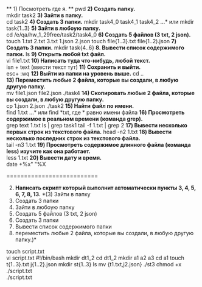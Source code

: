 ** 1) Посмотреть где я. **
pwd
**2) Создать папку.**	
mkdir task2
**3) Зайти в папку.**	
cd task2
**4) Создать 3 папки.**	
mkdir task4_0 task4_1 task4_2
...* или mkdir task{1..3}
**5) Зайти в любоую папку.**	 
cd /e/qa/hw_1_29free/task2/task4_0
**6) Создать 5 файлов (3 txt, 2 json).**	
touch 1.txt 2.txt 3.txt 1.json 2.json
touch file{1..3}.txt file{1..2).json
**7) Создать 3 папки.**	
mkdir task{4..6}
**8. Вывести список содержимого папки.**
ls
**9) Открыть любой txt файл.**	
vi file1.txt
**10) Написать туда что-нибудь, любой текст.**	
isn + text (ввести текст тут)
**11) Сохранить и выйти.**	
esc+ :wq
**12) Выйти из папки на уровень выше.**	
cd ..	
**13) Переместить любые 2 файла, которые вы создали, в любую другую папку.**	
mv file1.json file2.json ./task4
**14) Скопировать любые 2 файла, которые вы создали, в любую другую папку.**	
cp 1.json 2.json ./task2
**15) Найти файл по имени.**	
find 1.txt
...* или find *txt, где * равно имени файла
**16) Просмотреть содержимое в реальном времени (команда grep).**	
grep text 1.txt
ls | grep task1
tail -f 1.txt | grep 2
**17) Вывести несколько первых строк из текстового файла.**	
head -n2 1.txt
**18) Вывести несколько последних строк из текстового файла.**	
tail -n3 1.txt
**19) Просмотреть содержимое длинного файла (команда less) изучите как она работает.**	
less 1.txt
**20) Вывести дату и время.**	
date +%x" "%X

==========================

2) **Написать скрипт который выполнит автоматически пункты 3, 4, 5, 6, 7, 8, 13.**
  *(3) Зайти в папку
  4) Создать 3 папки
  5) Зайти в любоую папку
  6) Создать 5 файлов (3 txt, 2 json)
  7) Создать 3 папки
  8) Вывести список содержимого папки
  13) переместить любые 2 файла, которые вы создали, в любую другую папку.)*

touch script.txt	
vi script.txt	#!/bin/bash
                mkdir dt1_2
		cd dt1_2
		mkdir a1 a2 a3
		cd a1
		touch t{1..3}.txt j{1..2}.json
		mkdir st{1..3}
		ls
		mv {t1.txt,j2.json} ./st3
chmod +x ./script.txt	
./script.txt	
	
